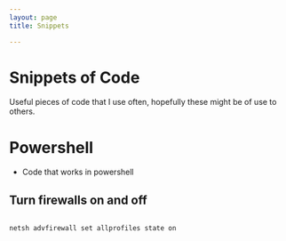```yaml
---
layout: page 
title: Snippets 

---
```


# Snippets of Code 
Useful pieces of code that I use often, hopefully these might be of use to others.



# Powershell
- Code that works in powershell


## Turn firewalls on and off
<code>
netsh advfirewall set allprofiles state on
</code>
